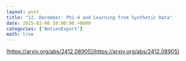 ```yaml
---
layout: post
title: "12. December: Phi-4 and Learning from Synthetic Data"
date: 2025-02-06 10:00:00 +0800
categories: ['NotionExport']
math: true
---
```


[https://arxiv.org/abs/2412.08905](https://arxiv.org/abs/2412.08905)
